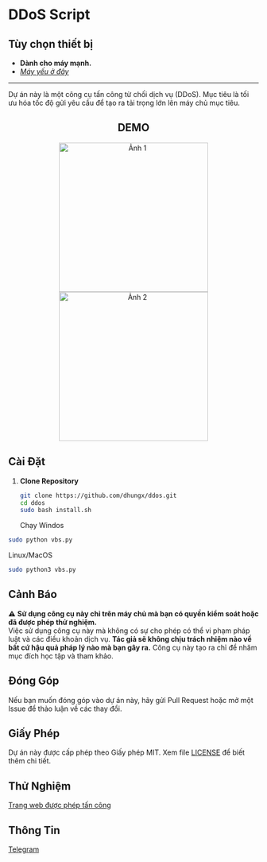 # DDoS Script

## Tùy chọn thiết bị

- **Dành cho máy mạnh.**
- *[Máy yếu ở đây](https://github.com/dhungx/dos)*

---

Dự án này là một công cụ tấn công từ chối dịch vụ (DDoS). Mục tiêu là tối ưu hóa tốc độ gửi yêu cầu để tạo ra tải trọng lớn lên máy chủ mục tiêu.

<div align="center">
  <h2>DEMO</h2>
  <img src="img/DEMO.png" alt="Ảnh 1" width="300"/>
  <img src="img/DEMO1.png" alt="Ảnh 2" width="300"/>
</div>

## Cài Đặt

1. **Clone Repository**

   ```bash
   git clone https://github.com/dhungx/ddos.git
   cd ddos
   sudo bash install.sh
   ```
   Chạy
   Windos
```bash
sudo python vbs.py
```
Linux/MacOS
```bash
sudo python3 vbs.py
```

## Cảnh Báo

⚠️ **Sử dụng công cụ này chỉ trên máy chủ mà bạn có quyền kiểm soát hoặc đã được phép thử nghiệm.**  
Việc sử dụng công cụ này mà không có sự cho phép có thể vi phạm pháp luật và các điều khoản dịch vụ.
**Tác giả sẽ không chịu trách nhiệm nào về bất cứ hậu quả pháp lý nào mà bạn gây ra.**
Công cụ này tạo ra chỉ để nhăm mục đích học tập và tham khảo.

## Đóng Góp

Nếu bạn muốn đóng góp vào dự án này, hãy gửi Pull Request hoặc mở một Issue để thảo luận về các thay đổi.

## Giấy Phép

Dự án này được cấp phép theo Giấy phép MIT. Xem file [LICENSE](LICENSE) để biết thêm chi tiết.

## Thử Nghiệm
[Trang web được phép tấn công](http://testtools.atwebpages.com/)

## Thông Tin
[Telegram](https://t.me/dhungx)
